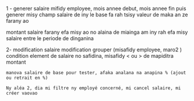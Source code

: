 1 - generer salaire
mifidy employee, mois annee debut, mois annee fin puis generer
misy champ salaire de iny le base fa rah tsisy valeur de maka an ze farany ao

montant salaire farany efa misy ao no alaina de miainga am iny 
rah efa misy salaire entre le periode de dinganina


2- modification salaire
    modification grouper (misafidy employee, maro2 )
    condition
    element de salaire no safidina, misafidy < ou > de mapiditra montant

    manova salaire de base pour tester, afaka analana na anapina % (ajout ou retrait en %)

    Ny aléa 2, dia mi filtre ny employé concerné, mi cancel salaire, mi créer vaovao 